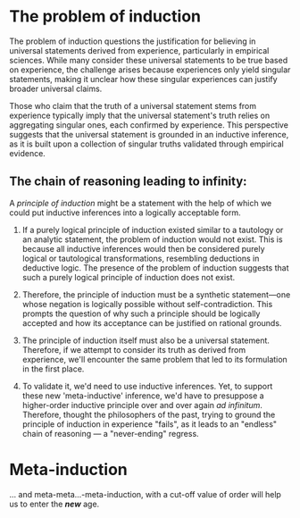 # The problem of induction
The problem of induction questions the justification for believing in universal statements derived from experience, particularly in empirical sciences. While many consider these universal statements to be true based on experience, the challenge arises because experiences only yield singular statements, making it unclear how these singular experiences can justify broader universal claims.

Those who claim that the truth of a universal statement stems from experience typically imply that the universal statement's truth relies on aggregating singular ones, each confirmed by experience. This perspective suggests that the universal statement is grounded in an inductive inference, as it is built upon a collection of singular truths validated through empirical evidence.

## The chain of reasoning leading to infinity:
A <i>principle of induction</i> might be a statement with the help of which we could put inductive inferences into a logically acceptable form.

1. If a purely logical principle of induction existed similar to a tautology or an analytic statement, the problem of induction would not exist. This is because all inductive inferences would then be considered purely logical or tautological transformations, resembling deductions in deductive logic. The presence of the problem of induction suggests that such a purely logical principle of induction does not exist.

2. Therefore, the principle of induction must be a synthetic statement—one whose negation is logically possible without self-contradiction. This prompts the question of why such a principle should be logically accepted and how its acceptance can be justified on rational grounds.

3. The principle of induction itself must also be a universal statement. Therefore, if we attempt to consider its truth as derived from experience, we'll encounter the same problem that led to its formulation in the first place.

4. To validate it, we'd need to use inductive inferences. Yet, to support these new 'meta-inductive' inference, we'd have to presuppose a higher-order inductive principle over and over again _ad infinitum_. Therefore, thought the philosophers of the past, trying to ground the principle of induction in experience "fails", as it leads to an "endless" chain of reasoning — a "never-ending" regress.

# Meta-induction
... and meta-meta...-meta-induction, with a cut-off value of order will help us to enter the _**new**_ age.
